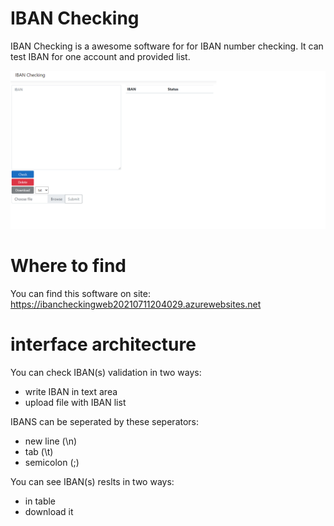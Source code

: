 # IBAN Checking

IBAN Checking is a awesome software for for IBAN number checking. It can test IBAN for one account and provided list.

![Software](img/Software.png)
# Where to find

You can find this software on site: https://ibancheckingweb20210711204029.azurewebsites.net

# interface architecture

You can check IBAN(s) validation in two ways:
<ul>
<li>write IBAN in text area</li>
<li>upload file with IBAN list</li>
</ul>


IBANS can be seperated by these seperators:
<ul>
<li>new line (\n)</li>
<li>tab (\t)</li>
<li>semicolon (;)</li>
</ul>


You can see IBAN(s) reslts in two ways:
<ul>
<li>in table</li>
<li>download it</li>
</ul>



